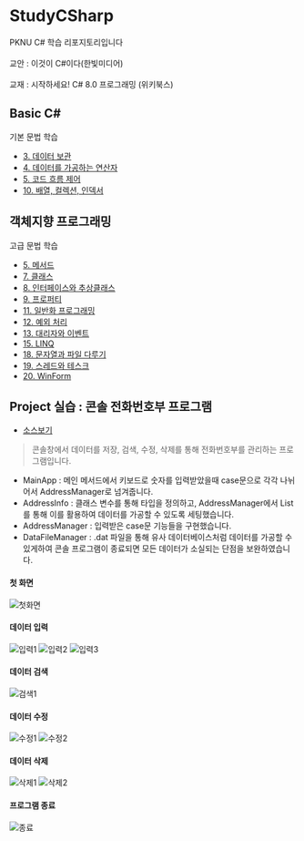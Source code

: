 # StudyCSharp
PKNU C# 학습 리포지토리입니다 <br><br>
교안 : 이것이 C#이다(한빛미디어) <br><br>
교재 : 시작하세요! C# 8.0 프로그래밍 (위키북스)

## Basic C#
기본 문법 학습

- [3. 데이터 보관](https://github.com/SeoDongWoo1216/StudyCSharp21/tree/main/chap03/Chap03App)
- [4. 데이터를 가공하는 연산자](https://github.com/SeoDongWoo1216/StudyCSharp21/tree/main/chap04/Chap04App)
- [5. 코드 흐름 제어](https://github.com/SeoDongWoo1216/StudyCSharp21/tree/main/chap05/Chap05App)
- [10. 배열, 컬렉션, 인덱서](https://github.com/SeoDongWoo1216/StudyCSharp21/tree/main/chap10/chap10App)

## 객체지향 프로그래밍
고급 문법 학습
- [5. 메서드](https://github.com/SeoDongWoo1216/StudyCSharp21/tree/main/chap06/Chap06App)
- [7. 클래스](https://github.com/SeoDongWoo1216/StudyCSharp21/tree/main/chap07/Chap07App)
- [8. 인터페이스와 추상클래스](https://github.com/SeoDongWoo1216/StudyCSharp21/tree/main/chap08/Chap08App)
- [9. 프로퍼티](https://github.com/SeoDongWoo1216/StudyCSharp21/tree/main/chap09/chap09App)
- [11. 일반화 프로그래밍](https://github.com/SeoDongWoo1216/StudyCSharp21/tree/main/chap11/chap11App)
- [12. 예외 처리](https://github.com/SeoDongWoo1216/StudyCSharp21/tree/main/chap12/chap12App)
- [13. 대리자와 이벤트](https://github.com/SeoDongWoo1216/StudyCSharp21/tree/main/chap13/chap13App)
- [15. LINQ](https://github.com/SeoDongWoo1216/StudyCSharp21/tree/main/chap15/Chap15App)
- [18. 문자열과 파일 다루기](https://github.com/SeoDongWoo1216/StudyCSharp21/tree/main/chap18/chap18App)
- [19. 스레드와 테스크](https://github.com/SeoDongWoo1216/StudyCSharp21/tree/main/chap19/Chap19App)
- [20. WinForm](https://github.com/SeoDongWoo1216/StudyCSharp21/tree/main/chap20/chap20App)


## Project 실습 : 콘솔 전화번호부 프로그램
- [소스보기](https://github.com/SeoDongWoo1216/StudyCSharp21/tree/main/chap99/chap99App/21_03_04_AddressBookApp) <br>
> 콘솔창에서 데이터를 저장, 검색, 수정, 삭제를 통해 전화번호부를 관리하는 프로그램입니다. <br>

- MainApp : 메인 메서드에서 키보드로 숫자를 입력받았을때 case문으로 각각 나뉘어서 AddressManager로 넘겨줍니다.
- AddressInfo : 클래스 변수를 통해 타입을 정의하고, AddressManager에서 List를 통해 이를 활용하여 데이터를 가공할 수 있도록 세팅했습니다.
- AddressManager : 입력받은 case문 기능들을 구현했습니다.
- DataFileManager : .dat 파일을 통해 유사 데이터베이스처럼 데이터를 가공할 수 있게하여 콘솔 프로그램이 종료되면 모든 데이터가 소실되는 단점을 보완하였습니다. 


#### 첫 화면
![첫화면](https://github.com/SeoDongWoo1216/StudyCSharp21/blob/main/chap99/chap99App/21_03_04_AddressBookApp/ResultImage/0_%EC%B2%AB%ED%99%94%EB%A9%B4.png "첫 화면")

#### 데이터 입력
![입력1](https://github.com/SeoDongWoo1216/StudyCSharp21/blob/main/chap99/chap99App/21_03_04_AddressBookApp/ResultImage/1_%EC%9E%85%EB%A0%A5_02.png "입력1")
![입력2](https://github.com/SeoDongWoo1216/StudyCSharp21/blob/main/chap99/chap99App/21_03_04_AddressBookApp/ResultImage/1_%EC%9E%85%EB%A0%A5_03.png "입력2")
![입력3](https://github.com/SeoDongWoo1216/StudyCSharp21/blob/main/chap99/chap99App/21_03_04_AddressBookApp/ResultImage/1_%EC%9E%85%EB%A0%A5_04(%EC%B6%9C%EB%A0%A5).png "입력된거확인(출력)")


#### 데이터 검색
![검색1](https://github.com/SeoDongWoo1216/StudyCSharp21/blob/main/chap99/chap99App/21_03_04_AddressBookApp/ResultImage/2_%EA%B2%80%EC%83%89_01.png "데이터 검색")

#### 데이터 수정
![수정1](https://github.com/SeoDongWoo1216/StudyCSharp21/blob/main/chap99/chap99App/21_03_04_AddressBookApp/ResultImage/3_%EC%88%98%EC%A0%95_01.png "수정")
![수정2](https://github.com/SeoDongWoo1216/StudyCSharp21/blob/main/chap99/chap99App/21_03_04_AddressBookApp/ResultImage/3_%EC%88%98%EC%A0%95_02(%EC%B6%9C%EB%A0%A5).png "데이터 수정 확인(출력)")

#### 데이터 삭제
![삭제1](https://github.com/SeoDongWoo1216/StudyCSharp21/blob/main/chap99/chap99App/21_03_04_AddressBookApp/ResultImage/4_%EC%82%AD%EC%A0%9C_01.png "삭제")
![삭제2](https://github.com/SeoDongWoo1216/StudyCSharp21/blob/main/chap99/chap99App/21_03_04_AddressBookApp/ResultImage/4_%EC%82%AD%EC%A0%9C_02(%EC%B6%9C%EB%A0%A5).png "데이터 삭제 확인(출력)")

#### 프로그램 종료
![종료](https://github.com/SeoDongWoo1216/StudyCSharp21/blob/main/chap99/chap99App/21_03_04_AddressBookApp/ResultImage/6_%EC%A2%85%EB%A3%8C.png "프로그램 종료")
